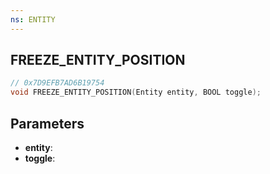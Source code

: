 ```yaml
---
ns: ENTITY
---
```

## FREEZE_ENTITY_POSITION

```c
// 0x7D9EFB7AD6B19754
void FREEZE_ENTITY_POSITION(Entity entity, BOOL toggle);
```

## Parameters
* **entity**:
* **toggle**:

